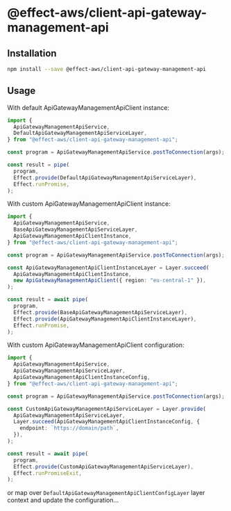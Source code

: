 # @effect-aws/client-api-gateway-management-api

## Installation

```bash
npm install --save @effect-aws/client-api-gateway-management-api
```

## Usage

With default ApiGatewayManagementApiClient instance:

```typescript
import {
  ApiGatewayManagementApiService,
  DefaultApiGatewayManagementApiServiceLayer,
} from "@effect-aws/client-api-gateway-management-api";

const program = ApiGatewayManagementApiService.postToConnection(args);

const result = pipe(
  program,
  Effect.provide(DefaultApiGatewayManagementApiServiceLayer),
  Effect.runPromise,
);
```

With custom ApiGatewayManagementApiClient instance:

```typescript
import {
  ApiGatewayManagementApiService,
  BaseApiGatewayManagementApiServiceLayer,
  ApiGatewayManagementApiClientInstance,
} from "@effect-aws/client-api-gateway-management-api";

const program = ApiGatewayManagementApiService.postToConnection(args);

const ApiGatewayManagementApiClientInstanceLayer = Layer.succeed(
  ApiGatewayManagementApiClientInstance,
  new ApiGatewayManagementApiClient({ region: "eu-central-1" }),
);

const result = await pipe(
  program,
  Effect.provide(BaseApiGatewayManagementApiServiceLayer),
  Effect.provide(ApiGatewayManagementApiClientInstanceLayer),
  Effect.runPromise,
);
```

With custom ApiGatewayManagementApiClient configuration:

```typescript
import {
  ApiGatewayManagementApiService,
  ApiGatewayManagementApiServiceLayer,
  ApiGatewayManagementApiClientInstanceConfig,
} from "@effect-aws/client-api-gateway-management-api";

const program = ApiGatewayManagementApiService.postToConnection(args);

const CustomApiGatewayManagementApiServiceLayer = Layer.provide(
  ApiGatewayManagementApiServiceLayer,
  Layer.succeed(ApiGatewayManagementApiClientInstanceConfig, {
    endpoint: `https://domain/path`,
  }),
);

const result = await pipe(
  program,
  Effect.provide(CustomApiGatewayManagementApiServiceLayer),
  Effect.runPromiseExit,
);
```

or map over `DefaultApiGatewayManagementApiClientConfigLayer` layer context and update the configuration...
